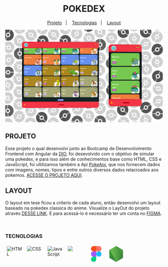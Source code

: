 <h1 align="center"> POKEDEX </h1>


<p align="center">
  <a href="#projeto ">Projeto</a>&nbsp;&nbsp;&nbsp;|&nbsp;&nbsp;&nbsp;
  <a href="#tecnologias">Tecnologias</a>&nbsp;&nbsp;&nbsp;|&nbsp;&nbsp;&nbsp;
  <a href="#layout">Layout</a>

  
</p>
<img src="assets/img/capa-readm.png">  


## PROJETO
Esse projeto o qual desenvolvi junto ao Bootcamp de Desenvolvimento Frontend com Angular da [DIO](https://web.dio.me/), foi desevolvido com o objetivo de simular uma pokedex, e para isso além de conhecimentos base como HTML, CSS e JavaScript, foi ultilizamos também a Api [PokeApi](https://pokeapi.co/), que nos fornecem dados com imagens, nomes, tipos e entre outros diversos dados relacioados aos pokemos. [ACESSE O PROJETO AQUI](https://65a90cef9d5d2500089d6408--incredible-melba-5e3292.netlify.app).

## LAYOUT


O layout em tese ficou a criterio de cada aluno, então desenvolvi um layout baseado na pokedex classica do anime. Visualize o LayOut do projeto através [DESSE LINK](https://www.figma.com/file/uTscCBZwAak9atGX3l4mOV/Untitled?type=design&node-id=1%3A2&mode=design&t=sTzo3BC9lUSIV7C3-1). E para acessá-lo é necessário ter um conta no [FIGMA](https://figma.com).

<br>

### TECNOLOGIAS 
<div style="display:flex; gap:5px;">
   <img style="width:50px; margin:5px;" src="https://cdn-icons-png.flaticon.com/128/732/732212.png" alt="HTML">

   <img style="width:50px; margin:5px;" src="https://cdn-icons-png.flaticon.com/128/732/732190.png" alt="CSS">

   <img style="width:50px; margin:5px;" src="https://logospng.org/download/javascript/logo-javascript-1024.png" alt="Java Script">
  
   <img style="width:50px; margin:5px;" src="https://git-scm.com/images/logos/downloads/Git-Icon-1788C.png">

  <img style="width:50px; margin:5px;" src="https://raw.githubusercontent.com/devicons/devicon/master/icons/figma/figma-original.svg">

  <img style="width:50px; margin:5px;" src="https://raw.githubusercontent.com/devicons/devicon/master/icons/nodejs/nodejs-original.svg">
</div>
